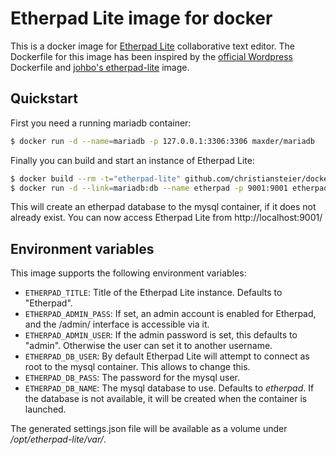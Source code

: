 # Etherpad Lite image for docker

This is a docker image for [Etherpad Lite](http://etherpad.org/) collaborative
text editor. The Dockerfile for this image has been inspired by the
[official Wordpress](https://registry.hub.docker.com/_/wordpress/) Dockerfile and
[johbo's etherpad-lite](https://registry.hub.docker.com/u/johbo/etherpad-lite/)
image.

## Quickstart

First you need a running mariadb container:

```bash
$ docker run -d --name=mariadb -p 127.0.0.1:3306:3306 maxder/mariadb
```

Finally you can build and start an instance of Etherpad Lite:

```bash
$ docker build --rm -t="etherpad-lite" github.com/christiansteier/dockerfiles/etherpad-lite
$ docker run -d --link=mariadb:db --name etherpad -p 9001:9001 etherpad-lite
```

This will create an etherpad database to the mysql container, if it does not
already exist. You can now access Etherpad Lite from http://localhost:9001/

## Environment variables

This image supports the following environment variables:

* `ETHERPAD_TITLE`: Title of the Etherpad Lite instance. Defaults to "Etherpad".
* `ETHERPAD_ADMIN_PASS`: If set, an admin account is enabled for Etherpad,
and the /admin/ interface is accessible via it.
* `ETHERPAD_ADMIN_USER`: If the admin password is set, this defaults to "admin".
Otherwise the user can set it to another username.
* `ETHERPAD_DB_USER`: By default Etherpad Lite will attempt to connect as root
to the mysql container. This allows to change this.
* `ETHERPAD_DB_PASS`: The password for the mysql user.
* `ETHERPAD_DB_NAME`: The mysql database to use. Defaults to *etherpad*. If the
database is not available, it will be created when the container is launched.

The generated settings.json file will be available as a volume under
*/opt/etherpad-lite/var/*.
